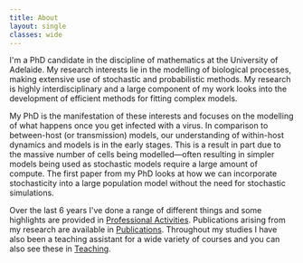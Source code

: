 ```yaml
---
title: About
layout: single
classes: wide
---
```


I'm a PhD candidate in the discipline of mathematics at the University of Adelaide. My research interests lie in the modelling of biological processes, making extensive use of stochastic and probabilistic methods. My research is highly interdisciplinary and a large component of my work looks into the development of efficient methods for fitting complex models.

My PhD is the manifestation of these interests and focuses on the modelling of what happens once you get infected with a virus. In comparison to between-host (or transmission) models, our understanding of within-host dynamics and models is in the early stages. This is a result in part due to the massive number of cells being modelled—often resulting in simpler models being used as stochastic models require a large amount of compute. The first paper from my PhD looks at how we can incorporate stochasticity into a large population model without the need for stochastic simulations.

Over the last 6 years I've done a range of different things and some highlights are provided in [Professional Activities](/_pages/professional_activities/). Publications arising from my research are available in [Publications](/_pages/publications/). Throughout my studies I have also been a teaching assistant for a wide variety of courses and you can also see these in [Teaching](/_pages/teaching/). 
